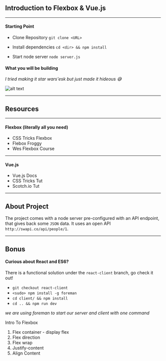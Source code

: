 ## Introduction to Flexbox & Vue.js

----

#### Starting Point
- Clone Repository `git clone <URL>`

- Install dependencies `cd <dir> && npm install`

- Start node server `node server.js`


#### What you will be building

*I tried making it star wars'esk but just made it hideous 😅*

  ![alt text](https://www.dropbox.com/s/eg4wpktwsfe9u22/Screenshot%202017-04-07%2013.47.31.png?raw=1)

----

## Resources

----

#### Flexbox (literally all you need)

- CSS Tricks Flexbox
- Flebox Froggy
- Wes Flexbox Course

----

#### Vue.js
- Vue.js Docs
- CSS Tricks Tut
- Scotch.io Tut

----

## About Project

The project comes with a node server pre-configured with an API endpoint, that gives back some `JSON` data. It uses an open API `http://swapi.co/api/people/1`.


----

## Bonus

#### Curious about React and ES6?

There is a functional solution under the `react-client` branch, go check it out!

- `git checkout react-client`
- `<sudo> npm install -g foreman`
- `cd client/ && npm install`
- `cd .. && npm run dev`

*we are using foreman to start our server and client with one command*


Intro To Flexbox

1) Flex container - display flex
2) Flex direction
3) Flex wrap
4) Justify-content
5) Align Content
